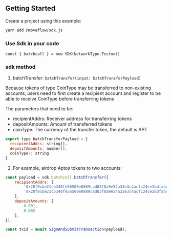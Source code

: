 ## Getting Started

Create a project using this example:

```bash
yarn add @moveflow/sdk.js
```

### Use Sdk in your code

```
const { batchcall } = new SDK(NetworkType.Testnet)
```

### sdk method

1. batchTransfer: `batchTransfer(input: batchTransferPayload)`

Because tokens of type CoinType may be transferred to non-existing accounts, 
users need to first create a recipient account and register to be able to receive CoinType before transferring tokens

The parameters that need to be:

* recipientAddrs: Receiver address for transferring tokens
* depositAmounts: Amount of transferred tokens
* coinType: The currency of the transfer token, the default is APT

```javascript
export type batchTransferPayload = {
  recipientAddrs: string[],
  depositAmounts: number[],
  coinType?: string
}
```

2. For example, airdrop Aptos tokens to two accounts:

```javascript
const payload = sdk.batchcall.batchTransfer({
    recipientAddrs: [
        '0x20f0cbe21cb340fe56500e0889cad03f8a9e54a33e3c4acfc24ce2bdfabc4180',
        '0x20f0cbe21cb340fe56500e0889cad03f8a9e54a33e3c4acfc24ce2bdfabc4180'
    ],
    depositAmounts: [
        0.001,
        0.002
    ],
});

const txid = await SignAndSubmitTransaction(payload);

```
